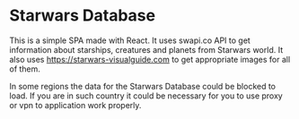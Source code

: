 # Starwars Database

This is a simple SPA made with React. It uses swapi.co API to get information about starships, creatures and planets from Starwars world. It also uses https://starwars-visualguide.com to get appropriate images for all of them. 

In some regions the data for the Starwars Database could be blocked to load. If you are in such country it could be necessary for you to use proxy or vpn to application work properly.

